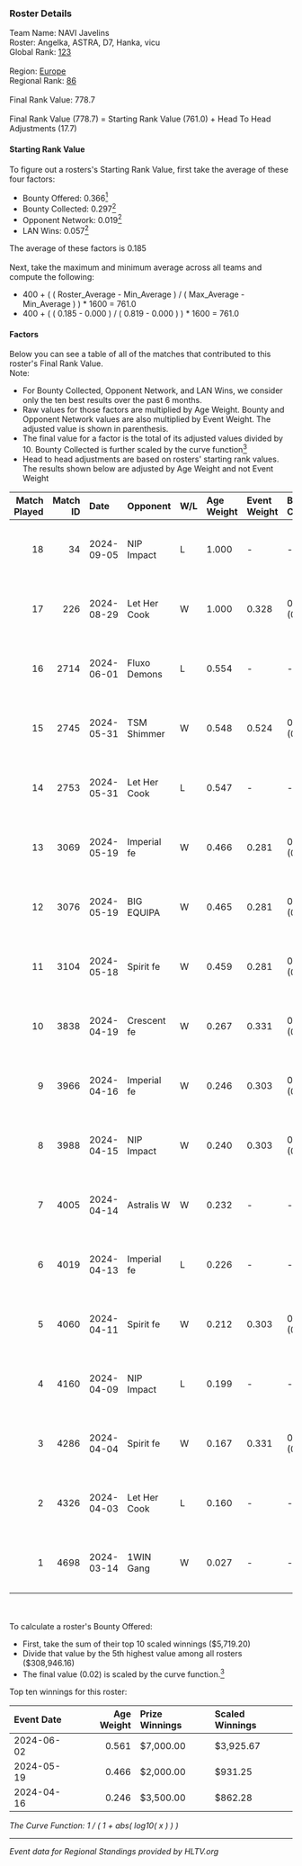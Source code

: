 ### Roster Details<br />
Team Name: NAVI Javelins<br />
Roster: Angelka, ASTRA, D7, Hanka, vicu<br />
Global Rank: [123](../../standings_global_2024_09_06.md)<br />
<br />
Region: [Europe]( ../../standings_europe_2024_09_06.md)<br />
Regional Rank: [86]( ../../standings_europe_2024_09_06.md)<br />
<br />
Final Rank Value:  778.7<br />
<br />
Final Rank Value (778.7) = Starting Rank Value (761.0) + Head To Head Adjustments (17.7)<br />

#### Starting Rank Value<br />
To figure out a rosters's Starting Rank Value, first take the average of these four factors:<br />
- Bounty Offered: 0.366[<sup>1</sup>](#table2)
- Bounty Collected: 0.297[<sup>2</sup>](#table1)
- Opponent Network: 0.019[<sup>2</sup>](#table1)
- LAN Wins: 0.057[<sup>2</sup>](#table1)

The average of these factors is 0.185<br />
<br />
Next, take the maximum and minimum average across all teams and compute the following:<br />
- 400 + ( ( Roster_Average - Min_Average ) / ( Max_Average - Min_Average ) ) * 1600 = 761.0
- 400 + ( ( 0.185 - 0.000 ) / ( 0.819 - 0.000 ) ) * 1600 = 761.0


#### Factors<br />
Below you can see a table of all of the matches that contributed to this roster's Final Rank Value.<br />
Note:<br />

- For Bounty Collected, Opponent Network, and LAN Wins, we consider only the ten best results over the past 6 months.
- Raw values for those factors are multiplied by Age Weight. Bounty and Opponent Network values are also multiplied by Event Weight. The adjusted value is shown in parenthesis.
- The final value for a factor is the total of its adjusted values divided by 10. Bounty Collected is further scaled by the curve function[<sup>3</sup>](#curveFunction)
- Head to head adjustments are based on rosters' starting rank values. The results shown below are adjusted by Age Weight and not Event Weight
<span id="table1"></span><br />


| Match Played | Match ID | Date       | Opponent     | W/L | Age Weight | Event Weight | Bounty Collected | Opponent Network | LAN Wins  | H2H Adj. | Roster                            |
| -: | -: | :- | :- | :- | :- | :- | :- | :- | :- | -: | :- |
|           18 |       34 | 2024-09-05 | NIP Impact   | L   | 1.000      | -            | -                | -                | -         |   -18.86 | Angelka, ASTRA, D7, Hanka, vicu   |
|           17 |      226 | 2024-08-29 | Let Her Cook | W   | 1.000      | 0.328        | 0.045 (0.015)    | 0.084 (0.028)    | 0 (0.000) |    18.06 | Angelka, ASTRA, D7, Hanka, vicu   |
|           16 |     2714 | 2024-06-01 | Fluxo Demons | L   | 0.554      | -            | -                | -                | -         |    -8.72 | Angelka, Hanka, LETi, Liina, vicu |
|           15 |     2745 | 2024-05-31 | TSM Shimmer  | W   | 0.548      | 0.524        | 0.018 (0.005)    | 0.162 (0.047)    | 1 (0.548) |     6.44 | Angelka, Hanka, LETi, Liina, vicu |
|           14 |     2753 | 2024-05-31 | Let Her Cook | L   | 0.547      | -            | -                | -                | -         |    -7.41 | Angelka, Hanka, LETi, Liina, vicu |
|           13 |     3069 | 2024-05-19 | Imperial fe  | W   | 0.466      | 0.281        | 0.095 (0.012)    | 0.252 (0.033)    | 0 (0.000) |    10.19 | Angelka, Hanka, LETi, Liina, vicu |
|           12 |     3076 | 2024-05-19 | BIG EQUIPA   | W   | 0.465      | 0.281        | 0.013 (0.002)    | 0.111 (0.015)    | 0 (0.000) |     6.31 | Angelka, Hanka, LETi, Liina, vicu |
|           11 |     3104 | 2024-05-18 | Spirit fe    | W   | 0.459      | 0.281        | 0.005 (0.001)    | 0.111 (0.014)    | 0 (0.000) |     4.53 | Angelka, Hanka, LETi, Liina, vicu |
|           10 |     3838 | 2024-04-19 | Crescent fe  | W   | 0.267      | 0.331        | 0.003 (0.000)    | 0.062 (0.006)    | 0 (0.000) |     2.66 | Angelka, Hanka, LETi, Liina, vicu |
|            9 |     3966 | 2024-04-16 | Imperial fe  | W   | 0.246      | 0.303        | 0.095 (0.007)    | 0.252 (0.019)    | 0 (0.000) |     5.54 | Angelka, Hanka, LETi, Liina, vicu |
|            8 |     3988 | 2024-04-15 | NIP Impact   | W   | 0.240      | 0.303        | 0.004 (0.000)    | 0.215 (0.016)    | 0 (0.000) |     3.01 | Angelka, Hanka, LETi, Liina, vicu |
|            7 |     4005 | 2024-04-14 | Astralis W   | W   | 0.232      | -            | -                | -                | 0 (0.000) |     1.54 | Angelka, Hanka, LETi, Liina, vicu |
|            6 |     4019 | 2024-04-13 | Imperial fe  | L   | 0.226      | -            | -                | -                | -         |    -2.03 | Angelka, Hanka, LETi, Liina, vicu |
|            5 |     4060 | 2024-04-11 | Spirit fe    | W   | 0.212      | 0.303        | 0.005 (0.000)    | 0.111 (0.007)    | 0 (0.000) |     2.29 | Angelka, Hanka, LETi, Liina, vicu |
|            4 |     4160 | 2024-04-09 | NIP Impact   | L   | 0.199      | -            | -                | -                | -         |    -3.79 | Angelka, Hanka, LETi, Liina, vicu |
|            3 |     4286 | 2024-04-04 | Spirit fe    | W   | 0.167      | 0.331        | 0.005 (0.000)    | 0.111 (0.006)    | -         |     1.84 | Angelka, Hanka, LETi, Liina, vicu |
|            2 |     4326 | 2024-04-03 | Let Her Cook | L   | 0.160      | -            | -                | -                | -         |    -4.08 | Angelka, Hanka, LETi, Liina, vicu |
|            1 |     4698 | 2024-03-14 | 1WIN Gang    | W   | 0.027      | -            | -                | -                | -         |     0.17 | Angelka, Hanka, LETi, Liina, vicu |

<br />
<span id="table2"></span><br />
To calculate a roster's Bounty Offered:<br />

- First, take the sum of their top 10 scaled winnings ($5,719.20)
- Divide that value by the 5th highest value among all rosters ($308,946.16)
- The final value (0.02) is scaled by the curve function.[<sup>3</sup>](#curveFunction)

Top ten winnings for this roster:<br />

| Event Date | Age Weight | Prize Winnings | Scaled Winnings |
| :- | -: | :- | :- |
| 2024-06-02 |      0.561 | $7,000.00      | $3,925.67       |
| 2024-05-19 |      0.466 | $2,000.00      | $931.25         |
| 2024-04-16 |      0.246 | $3,500.00      | $862.28         |


<span id="curveFunction"></span>_The Curve Function: 1 / ( 1 + abs( log10( x ) ) )_<br />

---
_Event data for Regional Standings provided by HLTV.org_<br />
